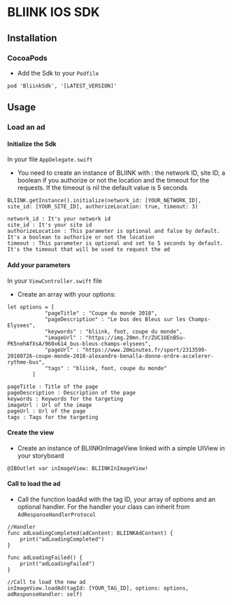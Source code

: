 # BLIINK IOS SDK

## Installation
### CocoaPods
- Add the Sdk to your ```Podfile```
```
pod 'BliinkSdk', '[LATEST_VERSION]'
```

## Usage
### Load an ad
#### Initialize the Sdk
In your file ```AppDelegate.swift```
- You need to create an instance of BLIINK with : the network ID, site ID, a boolean if you authorize or not the location and the timeout for the requests. If the timeout is nil the default value is 5 seconds
```
BLIINK.getInstance().initialize(network_id: [YOUR_NETWORK_ID], site_id: [YOUR_SITE_ID], authorizeLocation: true, timeout: 3)
```
```
network_id : It's your network id
site_id : It's your site id
authorizeLocation : This parameter is optional and false by default. It's a boolean to authorize or not the location
timeout : This parameter is optional and set to 5 seconds by default. It's the timeout that will be used to request the ad
```

#### Add your parameters
In your ```ViewController.swift``` file
- Create an array with your options:
````
let options = [
            "pageTitle" : "Coupe du monde 2018",
            "pageDescription" : "Le bus des Bleus sur les Champs-Elysees",
            "keywords" : "bliink, foot, coupe du monde",
            "imageUrl" : "https://img.20mn.fr/ZUC1UEnBSu-PK5nehAfXsA/960x614_bus-bleus-champs-elysees",
            "pageUrl" : "https://www.20minutes.fr/sport/2313599-20180726-coupe-monde-2018-alexandre-benalla-donne-ordre-accelerer-rythme-bus",
            "tags" : "bliink, foot, coupe du monde"
        ]
````
````
pageTitle : Title of the page
pageDescription : Description of the page
keywords : Keywords for the targeting
imageUrl : Url of the image
pageUrl : Url of the page
tags : Tags for the targeting
````

#### Create the view
- Create an instance of BLIINKInImageView linked with a simple UIView in your storyboard
```
@IBOutlet var inImageView: BLIINKInImageView!
```

#### Call to load the ad
- Call the function loadAd with the tag ID, your array of options and an optional handler. For the handler your class can inherit from ```AdResponseHandlerProtocol```
```
//Handler
func adLoadingCompleted(adContent: BLIINKAdContent) {
    print("adLoadingCompleted")
}
    
func adLoadingFailed() {
    print("adLoadingFailed")
}
        
//Call to load the new ad
inImageView.loadAd(tagId: [YOUR_TAG_ID], options: options, adResponseHandler: self)
```
